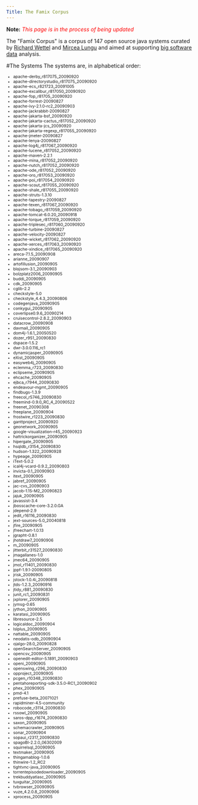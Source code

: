 ```yaml
---
Title: The Famix Corpus
---
```


**Note:** <span style="color: red">*This page is in the process of being updated*

The "Famix Corpus" is a corpus of 147 open source java systems curated by [Richard Wettel](http://www.inf.usi.ch/phd/wettel/) and [Mircea Lungu](%base_url%/staff/mircea) and aimed at supporting [big software data](%base_url%/research/bigsoftwaredata) analysis. 


#The Systems
The systems are, in alphabetical order:
<div style="font-size:8pt">

- apache-derby_r817075_20090920
- apache-directorystudio_r817075_20090920
- apache-ecs_r821723_20091005
- apache-excalibur_r817050_20090920
- apache-fop_r81705_20090920
- apache-forrest-20090827
- apache-ivy-2.1.0-rc2_20090903
- apache-jackrabbit-20090827
- apache-jakarta-bsf_20090920
- apache-jakarta-cactus_r817052_20090920
- apache-jakarta-jcs_20090920
- apache-jakarta-regexp_r817055_20090920
- apache-jmeter-20090827
- apache-lenya-20090827
- apache-log4j_r817067_20090920
- apache-lucene_r817052_20090920
- apache-maven-2.2.1
- apache-mina_r817052_20090920
- apache-nutch_r817052_20090920
- apache-ode_r817052_20090920
- apache-oro_r817053_20090920
- apache-poi_r817054_20090920
- apache-scout_r817055_20090920
- apache-shale_r817055_20090920
- apache-struts-1.3.10
- apache-tapestry-20090827
- apache-texen_r817067_20090920
- apache-tobago_r817059_20090920
- apache-tomcat-6.0.20_20090918
- apache-torque_r817059_20090920
- apache-triplesec_r817060_20090920
- apache-turbine-20090827
- apache-velocity-20090827
- apache-wicket_r817062_20090920
- apache-xerces_r817063_20090920
- apache-xindice_r817065_20090920
- areca-7.1.5_20090908
- arianne_20090907
- artofillusion_20090905
- blojsom-3.1_20090903
- bolzplatz2006_20090905
- buddi_20090905
- cdk_20090905
- cglib-2.2
- checkstyle-5.0
- checkstyle_4.4.3_20090806
- codegenjava_20090905
- conkygui_20090905
- coverlipse0.9.6_20090214
- cruisecontrol-2.8.2_20090903
- datacrow_20090908
- davmail_20090905
- dom4j-1.6.1_20050520
- dozer_r951_20090830
- dspace-1.5.2
- dwr-3.0.0.116_rc1
- dynamicjasper_20090905
- eXist_20090905
- easyweb4j_20090905
- eclemma_r723_20090830
- eclipseme_20090905
- ehcache_20090905
- ejbca_r7944_20090830
- endeavour-mgmt_20090905
- findbugs-1.3.9
- freecol_r5746_20090830
- freemind-0.9.0_RC_4_20090522
- freenet_20090308
- freeplane_20090904
- frostwire_r1223_20090830
- ganttproject_20090920
- geonetwork_20090905
- google-visualization-r45_20090923
- hattrickorganizer_20090905
- hipergate_20090905
- hsqldb_r3154_20090830
- hudson-1.322_20090928
- hypeage_20090905
- iText-5.0.2
- ical4j-vcard-0.9.2_20090803
- invicta-0.1_20090903
- itext_20090905
- jabref_20090905
- jac-cvs_20090903
- jacob-1.15-M2_20090823
- jajuk_20090905
- javassist-3.4
- jbosscache-core-3.2.0.GA
- jdepend-2.9
- jedit_r16116_20090830
- jext-sources-5.0_20040818
- jfire_20090905
- jfreechart-1.0.13
- jgrapht-0.8.1
- jhotdraw7_20090906
- m_20090905
- jitterbit_r31527_20090830
- jmagallanes-1.0
- jmec64_20090905
- jmol_r11401_20090830
- jppf-1.9.1-20090805
- jrisk_20090905
- jstock-1.0.4i_20090818
- jtds-1.2.3_20090916
- jtidy_r881_20090830
- junit_rc1_20090831
- jxplorer_20090905
- jymsg-0.65
- jython_20090905
- karatasi_20090905
- libresource-2.5
- logicaldoc_20090904
- lslplus_20090905
- nattable_20090905
- neodatis-odb_20090904
- ojalgo-28.0_20090828
- openSearchServer_20090905
- opencsv_20090905
- openedit-editor-5.1891_20090903
- openi_20090905
- openswing_r296_20090830
- opproject_20090905
- pcgen_r10348_20090830
- pentahoreporting-sdk-3.5.0-RC1_20090902
- phex_20090905
- pmd-4.1
- prefuse-beta_20071021
- rapidminer-4.5-community
- robocode_r3114_20090830
- rssowl_20090905
- saros-dpp_r1674_20090830
- saxon_20090905
- schemacrawler_20090905
- sonar_20090904
- sopaui_r2317_20090830
- spagoBI-2.2.0_06302009
- squirrelsql_20090905
- textmaker_20090905
- thingamablog-1.0.6
- thinwire-1.2_RC2
- tightvnc-java_20090905
- torrentepisodedownloader_20090905
- trekbuddyatlasc_20090905
- tuxguitar_20090905
- tvbrowser_20090905
- vuze_4.2.0.8_20090906
- xprocess_20090905
